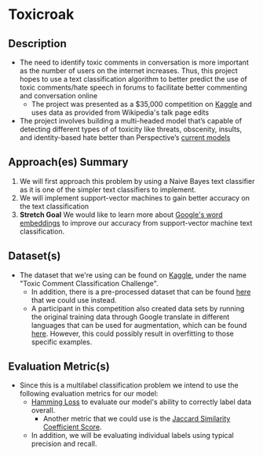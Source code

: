 # Toxicroak

## Description
- The need to identify toxic comments in conversation is more important as the number of users on the internet increases. Thus, this project hopes to use a text classification algorithm to better predict the use of toxic comments/hate speech in forums to facilitate better commenting and conversation online
    - The project was presented as a $35,000 competition on [Kaggle](https://www.kaggle.com/c/jigsaw-toxic-comment-classification-challenge#description) and uses data as provided from Wikipedia's talk page edits
- The project involves building a multi-headed model that’s capable of detecting different types of of toxicity like threats, obscenity, insults, and identity-based hate better than Perspective’s [current models](https://github.com/conversationai/unintended-ml-bias-analysis)

## Approach(es) Summary
1. We will first approach this problem by using a Naive Bayes text classifier as it is one of the simpler text classifiers to implement.
2. We will implement support-vector machines to gain better accuracy on the text classification
3. **Stretch Goal** We would like to learn more about [Google's word embeddings](https://code.google.com/archive/p/word2vec/) to improve our accuracy from support-vector machine text classification.

## Dataset(s) 
- The dataset that we're using can be found on [Kaggle](https://www.kaggle.com/c/jigsaw-toxic-comment-classification-challenge/data), under the name "Toxic Comment Classification Challenge".
    - In addition, there is a pre-processed dataset that can be found [here](https://www.kaggle.com/fizzbuzz/cleaned-toxic-comments) that we could use instead.
    - A participant in this competition also created data sets by running the original training data through Google translate in different languages that can be used for augmentation, which can be found [here](https://www.kaggle.com/c/jigsaw-toxic-comment-classification-challenge/discussion/48038). However, this could possibly result in overfitting to those specific examples.

## Evaluation Metric(s)
- Since this is a multilabel classification problem we intend to use the following evaluation metrics for our model:
    - [Hamming Loss](http://scikit-learn.org/stable/modules/generated/sklearn.metrics.hamming_loss.html) to evaluate our model's ability to correctly label data overall.
        - Another metric that we could use is the [Jaccard Similarity Coefficient Score](http://scikit-learn.org/stable/modules/model_evaluation.html#jaccard-similarity-coefficient-score).
    - In addition, we will be evaluating individual labels using typical precision and recall.